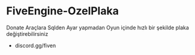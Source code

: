 # FiveEngine-OzelPlaka
Donate Araçlara Sqlden Ayar yapmadan Oyun içinde hızlı bir şekilde plaka değiştirebilirsiniz 
- discord.gg/fiven
